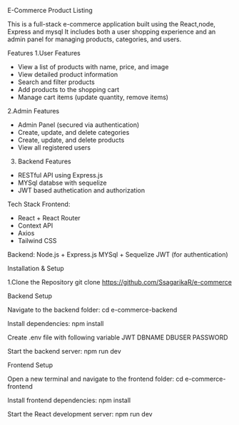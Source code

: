 E-Commerce Product Listing 

This is a full-stack e-commerce application built using the React,node, Express and mysql
It includes both a user shopping experience and an admin panel for managing products, categories, and users.

Features
1.User Features
- View a list of products with name, price, and image
- View detailed product information
- Search and filter products
- Add products to the shopping cart
- Manage cart items (update quantity, remove items)

2.Admin Features
- Admin Panel (secured via authentication)
- Create, update, and delete categories
- Create, update, and delete products
- View all registered users

3. Backend Features
- RESTful API using Express.js
- MYSql databse with sequelize 
- JWT based authetication and authorization

Tech Stack
Frontend:
- React + React Router
- Context API
- Axios 
- Tailwind CSS

Backend:
Node.js + Express.js
MYSql + Sequelize
JWT (for authentication)


Installation & Setup

1.Clone the Repository
git clone https://github.com/SsagarikaR/e-commerce

Backend Setup

Navigate to the backend folder:
cd e-commerce-backend

Install dependencies:
npm install

Create .env file with following variable
JWT
DBNAME
DBUSER
PASSWORD

Start the backend server:
npm run dev

Frontend Setup

Open a new terminal and navigate to the frontend folder:
cd e-commerce-frontend

Install frontend dependencies:
npm install

Start the React development server:
npm run dev
